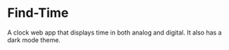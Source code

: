 # Find-Time
 A clock web app that displays time in both analog and digital. It also has a dark mode theme.

